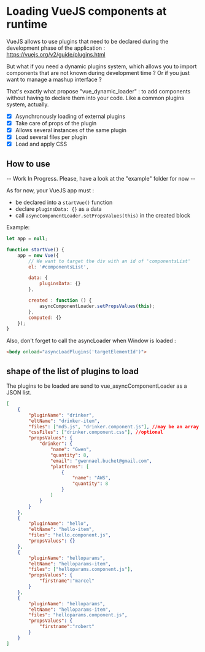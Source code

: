 # Loading VueJS components at runtime

VueJS allows to use plugins that need to be declared during the development phase of the application :
https://vuejs.org/v2/guide/plugins.html

But what if you need a dynamic plugins system, which allows you to import components that are not known during development time ?
Or if you just want to manage a mashup interface ?

That's exactly what propose "vue_dynamic_loader" : to add components without having to declare them into your code.
Like a common plugins system, actually.

 - [x] Asynchronously loading of external plugins
 - [x] Take care of props of the plugin
 - [x] Allows several instances of the same plugin
 - [x] Load several files per plugin
 - [x] Load and apply CSS

## How to use

-- Work In Progress. Please, have a look at the "example" folder for now --

As for now, your VueJS app must :
 - be declared into a ```startVue()``` function
 - declare ```pluginsData: {}``` as a data
 - call ```asyncComponentLoader.setPropsValues(this)``` in the created block

Example: 
```javascript
let app = null;

function startVue() {
	app = new Vue({
		// We want to target the div with an id of 'componentsList'
		el: '#componentsList',

		data: {
			pluginsData: {}
		},

		created : function () {
			asyncComponentLoader.setPropsValues(this);
		},
		computed: {}
	});
}
```

Also, don't forget to call the asyncLoader when Window is loaded :
 ```html
 <body onload="asyncLoadPlugins('targetElementId')">
 ```
 ## shape of the list of plugins to load
 The plugins to be loaded are send to vue_asyncComponentLoader as a JSON list.
 
```json
[
    {
        "pluginName": "drinker", 
        "eltName": "drinker-item",
        "files": ["md5.js", "drinker.component.js"], //may be an array or a single file
        "cssFiles": ["drinker.component.css"], //optional
        "propsValues": {
            "drinker": {
                "name": "Gwen",
                "quantity": 8,
                "email": "gwennael.buchet@gmail.com",
                "platforms": [
                    {
                        "name": "AWS",
                        "quantity": 8
                    }
                ]
            }
        }
    },
	{
		"pluginName": "hello",
		"eltName": "hello-item",
		"files": "hello.component.js",
		"propsValues": {}
	},
    {
        "pluginName": "helloparams",
        "eltName": "helloparams-item",
        "files": ["helloparams.component.js"],
        "propsValues": {
            "firstname":"marcel"
        }
    },
	{
		"pluginName": "helloparams",
		"eltName": "helloparams-item",
		"files": "helloparams.component.js",
		"propsValues": {
			"firstname":"robert"
		}
	}
]
```